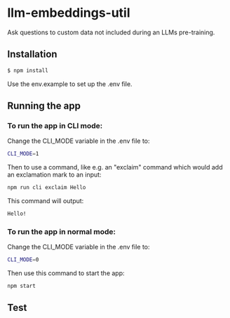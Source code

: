 # llm-embeddings-util

Ask questions to custom data not included during an LLMs pre-training.

## Installation

```bash
$ npm install
```

Use the env.example to set up the .env file.

## Running the app

### To run the app in CLI mode:

Change the CLI_MODE variable in the .env file to:

```bash
CLI_MODE=1
```

Then to use a command, like e.g. an "exclaim" command which would add an exclamation mark to an input:

```bash
npm run cli exclaim Hello
```

This command will output:

```bash
Hello!
```

### To run the app in normal mode:

Change the CLI_MODE variable in the .env file to:

```bash
CLI_MODE=0
```

Then use this command to start the app:

```bash
npm start
```

## Test

```bash

```

